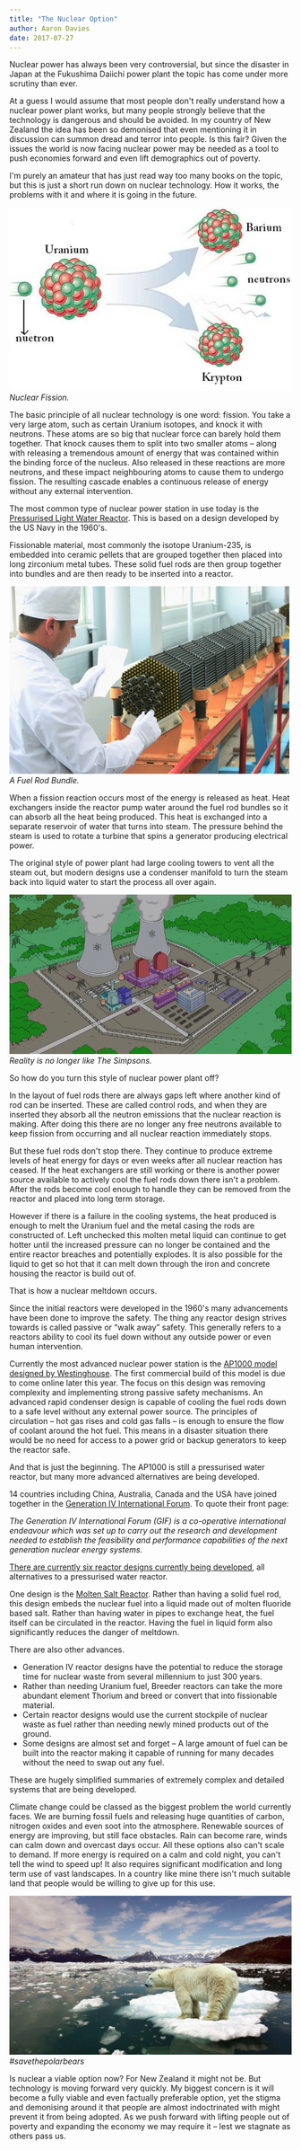 ```yaml
---
title: "The Nuclear Option"
author: Aaron Davies
date: 2017-07-27
---
```


Nuclear power has always been very controversial, but since the disaster in Japan at the Fukushima Daiichi power plant the topic has come under more scrutiny than ever.

At a guess I would assume that most people don't really understand how a nuclear power plant works, but many people strongly believe that the technology is dangerous and should be avoided. In my country of New Zealand the idea has been so demonised that even mentioning it in discussion can summon dread and terror into people. Is this fair? Given the issues the world is now facing nuclear power may be needed as a tool to push economies forward and even lift demographics out of poverty.

I'm purely an amateur that has just read way too many books on the topic, but this is just a short run down on nuclear technology. How it works, the problems with it and where it is going in the future.

[![Nuclear Fission.](/media/images/blog/nuclear-fission3.jpg)](/media/images/blog/nuclear-fission3.jpg)
_Nuclear Fission._

The basic principle of all nuclear technology is one word: fission. You take a very large atom, such as certain Uranium isotopes, and knock it with neutrons. These atoms are so big that nuclear force can barely hold them together. That knock causes them to split into two smaller atoms – along with releasing a tremendous amount of energy that was contained within the binding force of the nucleus. Also released in these reactions are more neutrons, and these impact neighbouring atoms to cause them to undergo fission. The resulting cascade enables a continuous release of energy without any external intervention.

The most common type of nuclear power station in use today is the [Pressurised Light Water Reactor](http://large.stanford.edu/courses/2015/ph241/zarubin1/). This is based on a design developed by the US Navy in the 1960's.

Fissionable material, most commonly the isotope Uranium-235, is embedded into ceramic pellets that are grouped together then placed into long zirconium metal tubes. These solid fuel rods are then group together into bundles and are then ready to be inserted into a reactor.

[![A Fuel Rod Bundle.](/media/images/blog/Nuclear-fuel-rods_0.png)](/media/images/blog/Nuclear-fuel-rods_0.png)
_A Fuel Rod Bundle._

When a fission reaction occurs most of the energy is released as heat. Heat exchangers inside the reactor pump water around the fuel rod bundles so it can absorb all the heat being produced. This heat is exchanged into a separate reservoir of water that turns into steam. The pressure behind the steam is used to rotate a turbine that spins a generator producing electrical power.

The original style of power plant had large cooling towers to vent all the steam out, but modern designs use a condenser manifold to turn the steam back into liquid water to start the process all over again.

[![Reality is no longer like The Simpsons.](/media/images/blog/800px-Springfield_Nuclear_Power_Plant.png)](/media/images/blog/800px-Springfield_Nuclear_Power_Plant.png)
_Reality is no longer like The Simpsons._

So how do you turn this style of nuclear power plant off?

In the layout of fuel rods there are always gaps left where another kind of rod can be inserted. These are called control rods, and when they are inserted they absorb all the neutron emissions that the nuclear reaction is making. After doing this there are no longer any free neutrons available to keep fission from occurring and all nuclear reaction immediately stops.

But these fuel rods don't stop there. They continue to produce extreme levels of heat energy for days or even weeks after all nuclear reaction has ceased. If the heat exchangers are still working or there is another power source available to actively cool the fuel rods down there isn't a problem. After the rods become cool enough to handle they can be removed from the reactor and placed into long term storage.

However if there is a failure in the cooling systems, the heat produced is enough to melt the Uranium fuel and the metal casing the rods are constructed of. Left unchecked this molten metal liquid can continue to get hotter until the increased pressure can no longer be contained and the entire reactor breaches and potentially explodes. It is also possible for the liquid to get so hot that it can melt down through the iron and concrete housing the reactor is build out of.

That is how a nuclear meltdown occurs.

Since the initial reactors were developed in the 1960's many advancements have been done to improve the safety. The thing any reactor design strives towards is called passive or “walk away” safety. This generally refers to a reactors ability to cool its fuel down without any outside power or even human intervention.

Currently the most advanced nuclear power station is the [AP1000 model designed by Westinghouse](http://www.westinghousenuclear.com/New-Plants/AP1000-PWR). The first commercial build of this model is due to come online later this year. The focus on this design was removing complexity and implementing strong passive safety mechanisms. An advanced rapid condenser design is capable of cooling the fuel rods down to a safe level without any external power source. The principles of circulation – hot gas rises and cold gas falls – is enough to ensure the flow of coolant around the hot fuel. This means in a disaster situation there would be no need for access to a power grid or backup generators to keep the reactor safe.

And that is just the beginning. The AP1000 is still a pressurised water reactor, but many more advanced alternatives are being developed.

14 countries including China, Australia, Canada and the USA have joined together in the [Generation IV International Forum](http://www.gen-4.org/index.html). To quote their front page:

_The Generation IV International Forum (GIF) is a co-operative international endeavour which was set up to carry out the research and development needed to establish the feasibility and performance capabilities of the next generation nuclear energy systems._

[There are currently six reactor designs currently being developed](https://www.gen-4.org/gif/jcms/c_40465/generation-iv-systems), all alternatives to a pressurised water reactor.

One design is the [Molten Salt Reactor](https://www.gen-4.org/gif/jcms/c_42150/molten-salt-reactor-msr). Rather than having a solid fuel rod, this design embeds the nuclear fuel into a liquid made out of molten fluoride based salt. Rather than having water in pipes to exchange heat, the fuel itself can be circulated in the reactor. Having the fuel in liquid form also significantly reduces the danger of meltdown.

There are also other advances.

* Generation IV reactor designs have the potential to reduce the storage time for nuclear waste from several millennium to just 300 years.
* Rather than needing Uranium fuel, Breeder reactors can take the more abundant element Thorium and breed or convert that into fissionable material.
* Certain reactor designs would use the current stockpile of nuclear waste as fuel rather than needing newly mined products out of the ground.
* Some designs are almost set and forget – A large amount of fuel can be built into the reactor making it capable of running for many decades without the need to swap out any fuel.

These are hugely simplified summaries of extremely complex and detailed systems that are being developed.

Climate change could be classed as the biggest problem the world currently faces. We are burning fossil fuels and releasing huge quantities of carbon, nitrogen oxides and even soot into the atmosphere. Renewable sources of energy are improving, but still face obstacles. Rain can become rare, winds can calm down and overcast days occur. All these options also can't scale to demand. If more energy is required on a calm and cold night, you can't tell the wind to speed up! It also requires significant modification and long term use of vast landscapes. In a country like mine there isn't much suitable land that people would be willing to give up for this use.

[![\#savethepolarbears](/media/images/blog/climate-change.jpg)](/media/images/blog/climate-change.jpg)
_\#savethepolarbears_

Is nuclear a viable option now? For New Zealand it might not be. But technology is moving forward very quickly. My biggest concern is it will become a fully viable and even factually preferable option, yet the stigma and demonising around it that people are almost indoctrinated with might prevent it from being adopted. As we push forward with lifting people out of poverty and expanding the economy we may require it – lest we stagnate as others pass us.
